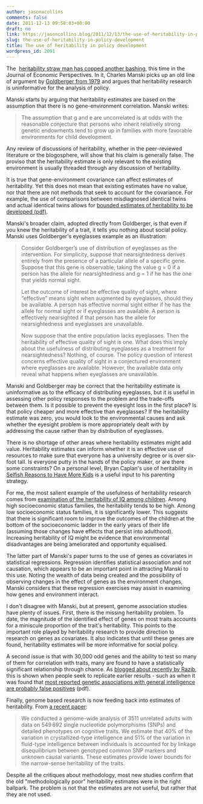 ```yaml
---
author: jasonacollins
comments: false
date: 2011-12-13 09:58:03+00:00
draft: no
link: https://jasoncollins.blog/2011/12/13/the-use-of-heritability-in-policy-development/
slug: the-use-of-heritability-in-policy-development
title: The use of heritability in policy development
wordpress_id: 2091
---
```


The  [heritability straw man has copped another bashing](http://www.aeaweb.org/articles.php?doi=10.1257/jep.25.4.83), this time in the Journal of Economic Perspectives. In it, Charles Manski picks up an old line of argument by [Goldberger from 1979](http://www.jstor.org/pss/2553675) and argues that heritability research is uninformative for the analysis of policy.

Manski starts by arguing that heritability estimates are based on the assumption that there is no gene-environment correlation. Manski writes:


<blockquote>The assumption that g and e are uncorrelated is at odds with the reasonable conjecture that persons who inherit relatively strong genetic endowments tend to grow up in families with more favorable environments for child development.</blockquote>


Any review of discussions of heritability, whether in the peer-reviewed literature or the blogosphere, will show that his claim is generally false. The proviso that the heritability estimate is only relevant to the existing environment is usually threaded through any discussion of heritability.

It is true that gene-environment covariance can affect estimates of heritability. Yet this does not mean that existing estimates have no value, nor that there are not methods that seek to account for the covariance. For example, the use of comparisons between misdiagnosed identical twins and actual identical twins allows for [bounded estimates of heritability to be developed (pdf)](http://www.irp.wisc.edu/newsevents/workshops/2011/participants/papers/19-Conley_5_25_11.pdf).

Manski's broader claim, adopted directly from Goldberger, is that even if you knew the heritability of a trait, it tells you nothing about social policy. Manski uses Goldberger's eyeglasses example as an illustration:


<blockquote>Consider Goldberger’s use of distribution of eyeglasses as the intervention. For simplicity, suppose that nearsightedness derives entirely from the presence of a particular allele of a specific gene. Suppose that this gene is observable, taking the value g = 0 if a person has the allele for nearsightedness and g = 1 if he has the one that yields normal sight.

Let the outcome of interest be effective quality of sight, where “effective” means sight when augmented by eyeglasses, should they be available. A person has effective normal sight either if he has the allele for normal sight or if eyeglasses are available. A person is effectively nearsighted if that person has the allele for nearsightedness and eyeglasses are unavailable.

Now suppose that the entire population lacks eyeglasses. Then the heritability of effective quality of sight is one. What does this imply about the usefulness of distributing eyeglasses as a treatment for nearsightedness? Nothing, of course. The policy question of interest concerns effective quality of sight in a conjectured environment where eyeglasses are available. However, the available data only reveal what happens when eyeglasses are unavailable.</blockquote>


Manski and Goldberger may be correct that the heritability estimate is uninformative as to the efficacy of distributing eyeglasses, but it is useful in assessing other policy responses to the problem and the trade-offs between them. Is it possible to prevent the eyesight loss in the first place? Is that policy cheaper and more effective than eyeglasses? If the heritability estimate was zero, you would look to the environmental causes and ask whether the eyesight problem is more appropriately dealt with by addressing the cause rather than by distribution of eyeglasses.

There is no shortage of other areas where heritability estimates might add value. Heritability estimates can inform whether it is an effective use of resources to make sure that everyone has a university degree or is over six-foot tall. Is everyone putty in the hands of the policy maker, or are there some constraints? On a personal level, Bryan Caplan's use of heritability in [Selfish Reasons to Have More Kids](http://www.amazon.com/gp/product/046501867X/ref=as_li_ss_tl?ie=UTF8&tag=evolvieconom-20&linkCode=as2&camp=1789&creative=390957&creativeASIN=046501867X) is a useful input to his parenting strategy.

For me, the most salient example of the usefulness of heritability research comes from [examination of the heritability of IQ among children](http://dx.doi.org/10.1046/j.0956-7976.2003.psci_1475.x). Among high socioeconomic status families, the heritability tends to be high. Among low socioeconomic status families, it is significantly lower. This suggests that there is significant room to improve the outcomes of the children at the bottom of the socioeconomic ladder in the early years of their life (assuming those changes have effects that persist into adulthood). Increasing heritability of IQ might be evidence that environmental disadvantages are being ameliorated and opportunity equalised.

The latter part of Manski's paper turns to the use of genes as covariates in statistical regressions. Regression identifies statistical association and not causation, which appears to be an important point in attracting Manski to this use. Noting the wealth of data being created and the possibility of observing changes in the effect of genes as the environment changes, Manski considers that these regression exercises may assist in examining how genes and environment interact.

I don't disagree with Manski, but at present, genome association studies have plenty of issues. First, there is the missing heritability problem. To date, the magnitude of the identified effect of genes on most traits accounts for a miniscule proportion of the trait's heritability. This points to the important role played by heritability research to provide direction to research on genes as covariates. It also indicates that until these genes are found, heritability estimates will be more informative for social policy.

A second issue is that with 30,000 odd genes and the ability to test so many of them for correlation with traits, many are found to have a statistically significant relationship through chance. As [blogged about recently by Razib](http://blogs.discovermagazine.com/gnxp/2011/12/most-reported-genetic-associations-with-general-intelligence-are-probably-false-positives/), this is shown when people seek to replicate earlier results - such as when it was found that [most reported genetic associations with general intelligence are probably false positives](http://www.arts.cornell.edu/econ/dbenjamin/IQ-SNPs-PsychSci-20111205-accepted.pdf) (pdf).

Finally, genome based research is now feeding back into estimates of heritability. From [a recent paper](http://www.nature.com/doifinder/10.1038/mp.2011.85):


<blockquote>We conducted a genome-wide analysis of 3511 unrelated adults with data on 549 692 single nucleotide polymorphisms (SNPs) and detailed phenotypes on cognitive traits. We estimate that 40% of the variation in crystallized-type intelligence and 51% of the variation in fluid-type intelligence between individuals is accounted for by linkage disequilibrium between genotyped common SNP markers and unknown causal variants. These estimates provide lower bounds for the narrow-sense heritability of the traits.</blockquote>


Despite all the critiques about methodology, most new studies confirm that the old "methodologically poor" heritability estimates were in the right ballpark. The problem is not that the estimates are not useful, but rather that they are not used.

